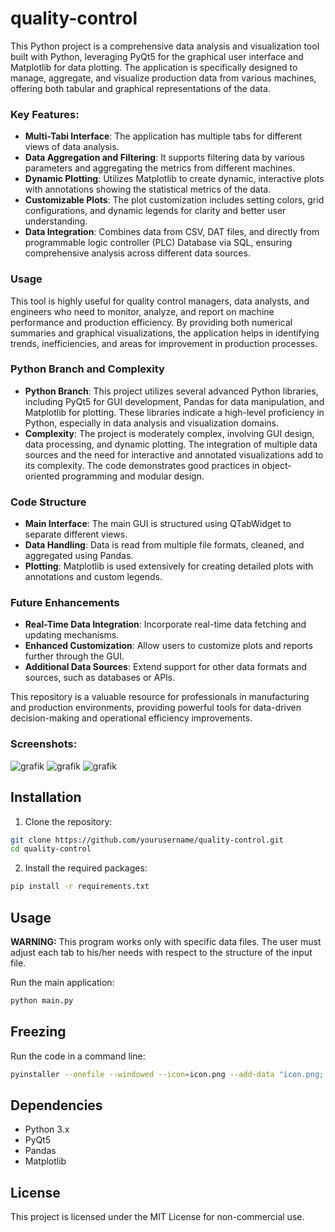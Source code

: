 # quality-control

This Python project is a comprehensive data analysis and visualization tool built with Python, leveraging PyQt5 for the graphical user interface and Matplotlib for data plotting. The application is specifically designed to manage, aggregate, and visualize production data from various machines, offering both tabular and graphical representations of the data.

### Key Features:
- **Multi-Tabi Interface**: The application has multiple tabs for different views of data analysis.
- **Data Aggregation and Filtering**: It supports filtering data by various parameters and aggregating the metrics from different machines.
- **Dynamic Plotting**: Utilizes Matplotlib to create dynamic, interactive plots with annotations showing the statistical metrics of the data.
- **Customizable Plots**: The plot customization includes setting colors, grid configurations, and dynamic legends for clarity and better user understanding.
- **Data Integration**: Combines data from CSV, DAT files, and directly from programmable logic controller (PLC) Database via SQL, ensuring comprehensive analysis across different data sources.

### Usage
This tool is highly useful for quality control managers, data analysts, and engineers who need to monitor, analyze, and report on machine performance and production efficiency. By providing both numerical summaries and graphical visualizations, the application helps in identifying trends, inefficiencies, and areas for improvement in production processes.

### Python Branch and Complexity
- **Python Branch**: This project utilizes several advanced Python libraries, including PyQt5 for GUI development, Pandas for data manipulation, and Matplotlib for plotting. These libraries indicate a high-level proficiency in Python, especially in data analysis and visualization domains.
- **Complexity**: The project is moderately complex, involving GUI design, data processing, and dynamic plotting. The integration of multiple data sources and the need for interactive and annotated visualizations add to its complexity. The code demonstrates good practices in object-oriented programming and modular design.

### Code Structure
- **Main Interface**: The main GUI is structured using QTabWidget to separate different views.
- **Data Handling**: Data is read from multiple file formats, cleaned, and aggregated using Pandas.
- **Plotting**: Matplotlib is used extensively for creating detailed plots with annotations and custom legends.

### Future Enhancements
- **Real-Time Data Integration**: Incorporate real-time data fetching and updating mechanisms.
- **Enhanced Customization**: Allow users to customize plots and reports further through the GUI.
- **Additional Data Sources**: Extend support for other data formats and sources, such as databases or APIs.

This repository is a valuable resource for professionals in manufacturing and production environments, providing powerful tools for data-driven decision-making and operational efficiency improvements.

### Screenshots:

![grafik](https://github.com/PrGermux/quality-control/assets/11144116/eb7543bd-d9f9-4a58-b650-fe36d484faee)
![grafik](https://github.com/PrGermux/quality-control/assets/11144116/5bb52383-2ccf-4ffc-b3d5-4e8a38587638)
![grafik](https://github.com/PrGermux/quality-control/assets/11144116/75515c53-ddd5-467c-85e1-c6475834df87)

## Installation
1. Clone the repository:
```sh
git clone https://github.com/yourusername/quality-control.git
cd quality-control
```
2. Install the required packages:
```sh
pip install -r requirements.txt
```

## Usage
**WARNING:** This program works only with specific data files. The user must adjust each tab to his/her needs with respect to the structure of the input file.

Run the main application:
```sh
python main.py
```

## Freezing
Run the code in a command line:
```sh
pyinstaller --onefile --windowed --icon=icon.png --add-data "icon.png;." --hidden-import=scipy.special._cdflib --name "Quality Control" main.py
```

## Dependencies
- Python 3.x
- PyQt5
- Pandas
- Matplotlib

## License
This project is licensed under the MIT License for non-commercial use.


